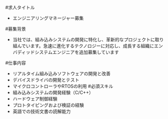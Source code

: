 #求人タイトル
 - エンジニアリングマネージャー募集

#募集背景
 - 当社では、組み込みシステムの開発に特化し、革新的なプロジェクトに取り組んでいます。急速に進化するテクノロジーに対応し、成長する組織にエンバディッドシステムエンジニアを追加募集しています

#仕事内容
 - リアルタイム組み込みソフトウェアの開発と改善
 - デバイスドライバの開発とテスト
 - マイクロコントローラやRTOSの利用
#必須スキル
 - 組み込みシステムの開発経験（C/C++）
 - ハードウェア制御経験
 - プロトタイピングおよび検証の経験
 - 英語での技術文書の読解能力
